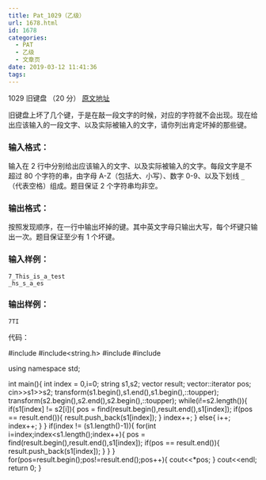 ```yaml
---
title: Pat_1029（乙级）
url: 1678.html
id: 1678
categories:
  - PAT
  - 乙级
  - 文章页
date: 2019-03-12 11:41:36
tags:
---
```


1029 旧键盘 （20 分） [原文地址](https://pintia.cn/problem-sets/994805260223102976/problems/994805292322111488)

旧键盘上坏了几个键，于是在敲一段文字的时候，对应的字符就不会出现。现在给出应该输入的一段文字、以及实际被输入的文字，请你列出肯定坏掉的那些键。

### 输入格式：

输入在 2 行中分别给出应该输入的文字、以及实际被输入的文字。每段文字是不超过 80 个字符的串，由字母 A-Z（包括大、小写）、数字 0-9、以及下划线 `_`（代表空格）组成。题目保证 2 个字符串均非空。

### 输出格式：

按照发现顺序，在一行中输出坏掉的键。其中英文字母只输出大写，每个坏键只输出一次。题目保证至少有 1 个坏键。

### 输入样例：

    7_This_is_a_test
    _hs_s_a_es
    

### 输出样例：

    7TI

代码：

#include<iostream>
#include<string.h>
#include<algorithm>
#include<vector>

using namespace std;

int main(){
    int index = 0,i=0;
    string s1,s2;
    vector<char> result;
    vector<char>::iterator pos;
    cin>>s1>>s2;
    transform(s1.begin(),s1.end(),s1.begin(),::toupper);
    transform(s2.begin(),s2.end(),s2.begin(),::toupper);
    while(i!=s2.length()){
        if(s1\[index\] != s2\[i\]){
            pos = find(result.begin(),result.end(),s1\[index\]);
            if(pos == result.end()){
                result.push_back(s1\[index\]);
            }
            index++;
        }
        else{
            i++;
            index++;
        }
    }
    if(index != (s1.length()-1)){
        for(int i=index;index<s1.length();index++){
            pos = find(result.begin(),result.end(),s1\[index\]);
            if(pos == result.end()){
                result.push_back(s1\[index\]);
            }
        }
    }
    for(pos=result.begin();pos!=result.end();pos++){
        cout<<*pos;
    }
    cout<<endl;
    return 0;
}